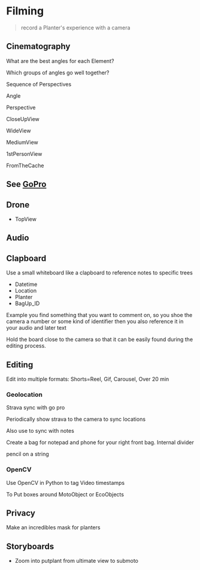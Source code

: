 # <dev>Filming</dev>

> record a Planter's experience with a camera

## Cinematography

What are the best angles for each Element?

Which groups of angles go well together?

Sequence of Perspectives

Angle

Perspective

CloseUpView

WideView

MediumView

1stPersonView

FromTheCache

## See [GoPro](/dev/GoPro)

## Drone

- TopView

## Audio

## Clapboard

Use a small whiteboard like a clapboard to reference notes to specific trees

- Datetime
- Location
- Planter
- BagUp_ID

Example you find something that you want to comment on, so you shoe the camera a number or some kind of identifier then you also reference it in your audio and later text

Hold the board close to the camera so that it can be easily found during the editing process.

## Editing

Edit into multiple formats: Shorts=Reel, Gif, Carousel, Over 20 min

### Geolocation

Strava sync with go pro

Periodically show strava to the camera to sync locations

Also use to sync with notes

Create a bag for notepad and phone for your right front bag. Internal divider

pencil on a string

### OpenCV

Use OpenCV in Python to tag Video timestamps

To Put boxes around MotoObject or EcoObjects

## Privacy

Make an incredibles mask for planters

## Storyboards

- Zoom into putplant from ultimate view to submoto
